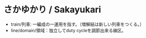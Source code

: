 # さかゆかり / Sakayukari

- train/列車: 一編成の一運用を指す。（増解結は新しい列車をつくる。）
- line/domain/領域：独立してduty cycleを調節出来る線区。
